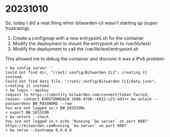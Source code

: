 # 20231010

So, today I did a neat thing when bitwarden-cli wasn't starting up (super frustrating).

1. Create a configmap with a new entrypoint.sh for the container
2. Modify the deployment to mount the entrypoint.sh to /var/lib/test/
3. Modify the deployment to call the /var/lib/test/entrypoint.sh

This allowed me to debug the container and discover it was a IPv6 problem:

```shell
+ bw config server ''
Could not find dir, "/root/.config/Bitwarden CLI"; creating it instead.
Could not find data file, "/root/.config/Bitwarden CLI/data.json"; creating it instead.
+ bw login --apikey
request to https://identity.bitwarden.com/connect/token failed, reason: connect EHOSTUNREACH 2606:4700::6812:c21:443++ bw unlock --passwordenv BW_PASSWORD --raw
You are not logged in.+ BW_SESSION=
+ export BW_SESSION
+ bw unlock --check
You are not logged in.+ echo 'Running `bw server` on port 8087'
https://bitwarden.comRunning `bw server` on port 8087
+ bw serve --hostname 0.0.0.0
```
